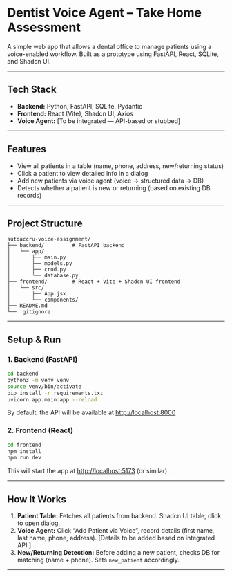 # Dentist Voice Agent – Take Home Assessment

A simple web app that allows a dental office to manage patients using a voice-enabled workflow.
Built as a prototype using FastAPI, React, SQLite, and Shadcn UI.

---

## Tech Stack

* **Backend:** Python, FastAPI, SQLite, Pydantic
* **Frontend:** React (Vite), Shadcn UI, Axios
* **Voice Agent:** [To be integrated — API-based or stubbed]

---

## Features

* View all patients in a table (name, phone, address, new/returning status)
* Click a patient to view detailed info in a dialog
* Add new patients via voice agent (voice → structured data → DB)
* Detects whether a patient is new or returning (based on existing DB records)

---

## Project Structure

```plaintext
autoaccru-voice-assignment/
├── backend/         # FastAPI backend
│   └── app/
│       ├── main.py
│       ├── models.py
│       ├── crud.py
│       └── database.py
├── frontend/        # React + Vite + Shadcn UI frontend
│   └── src/
│       ├── App.jsx
│       └── components/
├── README.md
└── .gitignore
```

---

## Setup & Run

### 1. Backend (FastAPI)

```bash
cd backend
python3 -m venv venv
source venv/bin/activate
pip install -r requirements.txt
uvicorn app.main:app --reload
```

By default, the API will be available at [http://localhost:8000](http://localhost:8000)

### 2. Frontend (React)

```bash
cd frontend
npm install
npm run dev
```

This will start the app at [http://localhost:5173](http://localhost:5173) (or similar).

---

## How It Works

1. **Patient Table:**
   Fetches all patients from backend. Shadcn UI table, click to open dialog.
2. **Voice Agent:**
   Click “Add Patient via Voice”, record details (first name, last name, phone, address).
   [Details to be added based on integrated API.]
3. **New/Returning Detection:**
   Before adding a new patient, checks DB for matching (name + phone).
   Sets `new_patient` accordingly.

---
